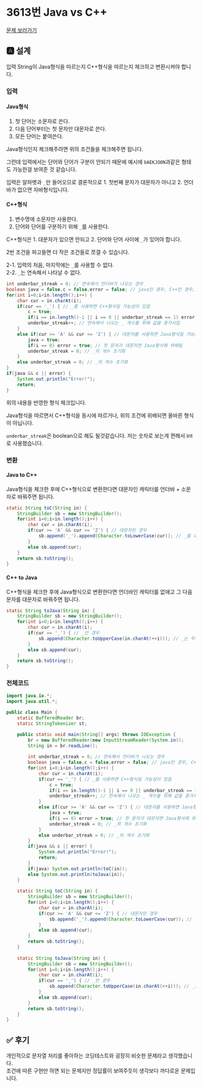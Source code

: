 # 3613번 Java vs C++
[문제 보러가기](https://www.acmicpc.net/problem/3613)

## 🅰 설계
입력 String이 Java형식을 따르는지 C++형식을 따르는지 체크하고 변환시켜야 합니다.

### 입력

#### Java형식
1. 첫 단어는 소문자로 쓴다.
2. 다음 단어부터는 첫 문자만 대문자로 쓴다.
3. 모든 단어는 붙여쓴다.

Java형식인지 체크해주려면 위의 조건들을 체크해주면 됩니다.  

그런데 입력에서는 단어와 단어가 구분이 안되기 때문에 예시에 `bAEKJOON`과같은 형태도 가능한걸 보여준 것 같습니다.  

입력은 알파벳과 `_`만 들어오므로 결론적으로 1. 첫번째 문자가 대문자가 아니고 2. 언더바가 없으면 자바형식입니다.  


#### C++형식
1. 변수명에 소문자만 사용한다.
2. 단어와 단어를 구분하기 위해 `_`를 사용한다.

C++형식은 1. 대문자가 있으면 안되고 2. 단어와 단어 사이에 `_`가 있어야 합니다.  

2번 조건을 파고들면 더 작은 조건들로 쪼갤 수 있습니다.  

2-1. 입력의 처음, 마지막에는 `_`를 사용할 수 없다.  
2-2. `_`는 연속해서 나타날 수 없다.  

```java
int underbar_streak = 0; // 연속해서 언더바가 나오는 경우
boolean java = false,c = false,error = false; // java인 경우, C++인 경우, 조건에 맞지 않는 경우
for(int i=0;i<in.length();i++) {
	char cur = in.charAt(i);
	if(cur == '_') { // _를 사용하면 C++형식일 가능성이 있음
		c = true;
		if(i == in.length()-1 || i == 0 || underbar_streak == 1) error = true; // _를 사용하면서 C++형식에 위배됨
		underbar_streak++; // 연속해서 나오는 _ 개수를 위해 값을 증가시킴
	}
	else if(cur >= 'A' && cur <= 'Z') { // 대문자를 사용하면 Java형식일 가능성이 있음
		java = true;
		if(i == 0) error = true; // 첫 문자가 대문자면 Java형식에 위배됨
		underbar_streak = 0; // _의 개수 초기화
	}
	else underbar_streak = 0; // _의 개수 초기화
}
if(java && c || error) {
	System.out.println("Error!");
	return;
}
```
위의 내용을 반영한 형식 체크입니다.  

Java형식을 따르면서 C++형식을 동시에 따르거나, 위의 조건에 위배되면 올바른 형식이 아닙니다.  

`underbar_streak`은 boolean으로 해도 될것같습니다. 저는 숫자로 보는게 편해서 int로 사용했습니다.  

### 변환

#### Java to C++
Java형식을 체크한 후에 C++형식으로 변환한다면 대문자인 캐릭터를 언더바 + 소문자로 바꿔주면 됩니다.  
```java
static String toC(String in) {
	StringBuilder sb = new StringBuilder();
	for(int i=0;i<in.length();i++) {
		char cur = in.charAt(i);
		if(cur >= 'A' && cur <= 'Z') { // 대문자인 경우
			sb.append('_').append(Character.toLowerCase(cur)); // _를 추가하고 lowercase로 변환
		}
		else sb.append(cur);
	}
	return sb.toString();
}
```

#### C++ to Java
C++형식을 체크한 후에 Java형식으로 변환한다면 언더바인 캐릭터를 없애고 그 다음 문자를 대문자로 바꿔주면 됩니다.
```java
static String toJava(String in) {
	StringBuilder sb = new StringBuilder();
	for(int i=0;i<in.length();i++) {
		char cur = in.charAt(i);
		if(cur == '_') { // _인 경우
			sb.append(Character.toUpperCase(in.charAt(++i))); // _는 무시하고 다음 문자를 uppercase로 변환
		}
		else sb.append(cur);
	}
	return sb.toString();
}
```
### 전체코드
```java
import java.io.*;
import java.util.*;

public class Main {
	static BufferedReader br;
	static StringTokenizer st;

	public static void main(String[] args) throws IOException {
		br = new BufferedReader(new InputStreamReader(System.in));
		String in = br.readLine();
		
		int underbar_streak = 0; // 연속해서 언더바가 나오는 경우
		boolean java = false,c = false,error = false; // java인 경우, C++인 경우, 조건에 맞지 않는 경우
		for(int i=0;i<in.length();i++) {
			char cur = in.charAt(i);
			if(cur == '_') { // _를 사용하면 C++형식일 가능성이 있음
				c = true;
				if(i == in.length()-1 || i == 0 || underbar_streak == 1) error = true; // _를 사용하면서 C++형식에 위배됨
				underbar_streak++; // 연속해서 나오는 _ 개수를 위해 값을 증가시킴
			}
			else if(cur >= 'A' && cur <= 'Z') { // 대문자를 사용하면 Java형식일 가능성이 있음
				java = true;
				if(i == 0) error = true; // 첫 문자가 대문자면 Java형식에 위배됨
				underbar_streak = 0; // _의 개수 초기화
			}
			else underbar_streak = 0; // _의 개수 초기화
		}
		if(java && c || error) {
			System.out.println("Error!");
			return;
		}
		if(java) System.out.println(toC(in));
		else System.out.println(toJava(in));
	}
	
	static String toC(String in) {
		StringBuilder sb = new StringBuilder();
		for(int i=0;i<in.length();i++) {
			char cur = in.charAt(i);
			if(cur >= 'A' && cur <= 'Z') { // 대문자인 경우
				sb.append('_').append(Character.toLowerCase(cur)); // _를 추가하고 lowercase로 변환
			}
			else sb.append(cur);
		}
		return sb.toString();
	}
	
	static String toJava(String in) {
		StringBuilder sb = new StringBuilder();
		for(int i=0;i<in.length();i++) {
			char cur = in.charAt(i);
			if(cur == '_') { // _인 경우
				sb.append(Character.toUpperCase(in.charAt(++i))); // _는 무시하고 다음 문자를 uppercase로 변환
			}
			else sb.append(cur);
		}
		return sb.toString();
	}
}
```


## ✅ 후기
개인적으로 문자열 처리를 좋아하는 코딩테스트와 굉장히 비슷한 문제라고 생각했습니다.  
조건에 따른 구현만 하면 되는 문제지만 정답률이 보여주듯이 생각보다 까다로운 문제입니다.
